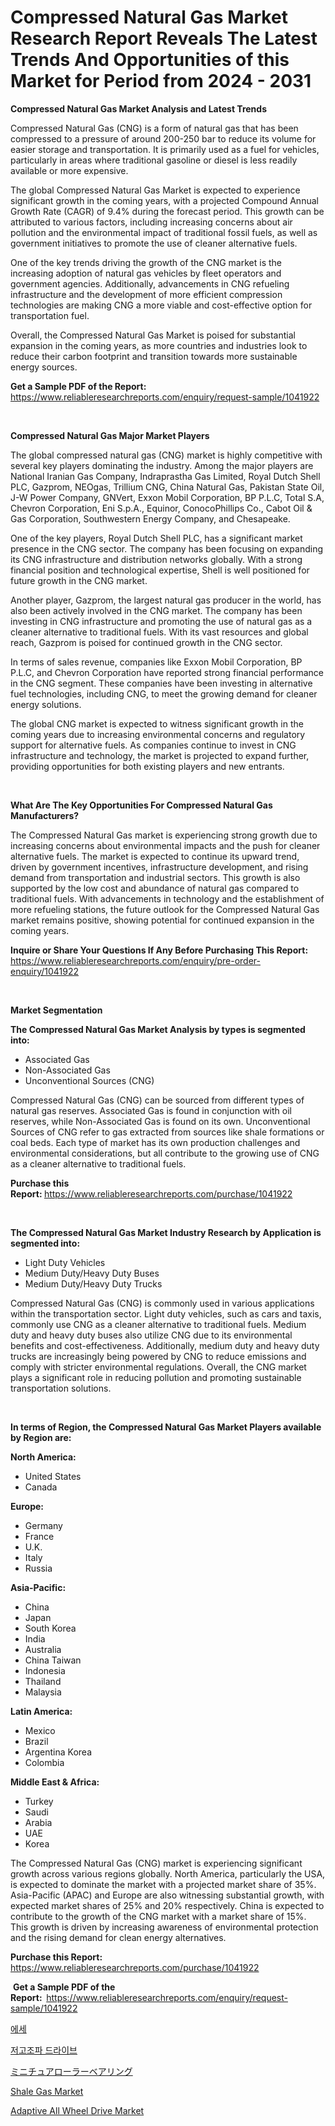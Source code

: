 <p><h1>Compressed Natural Gas Market Research Report Reveals The Latest Trends And Opportunities of this Market for Period from 2024 - 2031</h1></p><p><strong>Compressed Natural Gas Market Analysis and Latest Trends</strong></p>
<p><p>Compressed Natural Gas (CNG) is a form of natural gas that has been compressed to a pressure of around 200-250 bar to reduce its volume for easier storage and transportation. It is primarily used as a fuel for vehicles, particularly in areas where traditional gasoline or diesel is less readily available or more expensive.</p><p>The global Compressed Natural Gas Market is expected to experience significant growth in the coming years, with a projected Compound Annual Growth Rate (CAGR) of 9.4% during the forecast period. This growth can be attributed to various factors, including increasing concerns about air pollution and the environmental impact of traditional fossil fuels, as well as government initiatives to promote the use of cleaner alternative fuels.</p><p>One of the key trends driving the growth of the CNG market is the increasing adoption of natural gas vehicles by fleet operators and government agencies. Additionally, advancements in CNG refueling infrastructure and the development of more efficient compression technologies are making CNG a more viable and cost-effective option for transportation fuel.</p><p>Overall, the Compressed Natural Gas Market is poised for substantial expansion in the coming years, as more countries and industries look to reduce their carbon footprint and transition towards more sustainable energy sources.</p></p>
<p><strong>Get a Sample PDF of the Report:&nbsp;</strong> <a href="https://www.reliableresearchreports.com/enquiry/request-sample/1041922">https://www.reliableresearchreports.com/enquiry/request-sample/1041922</a></p>
<p>&nbsp;</p>
<p><strong>Compressed Natural Gas Major Market Players</strong></p>
<p><p>The global compressed natural gas (CNG) market is highly competitive with several key players dominating the industry. Among the major players are National Iranian Gas Company, Indraprastha Gas Limited, Royal Dutch Shell PLC, Gazprom, NEOgas, Trillium CNG, China Natural Gas, Pakistan State Oil, J-W Power Company, GNVert, Exxon Mobil Corporation, BP P.L.C, Total S.A, Chevron Corporation, Eni S.p.A., Equinor, ConocoPhillips Co., Cabot Oil & Gas Corporation, Southwestern Energy Company, and Chesapeake.</p><p>One of the key players, Royal Dutch Shell PLC, has a significant market presence in the CNG sector. The company has been focusing on expanding its CNG infrastructure and distribution networks globally. With a strong financial position and technological expertise, Shell is well positioned for future growth in the CNG market.</p><p>Another player, Gazprom, the largest natural gas producer in the world, has also been actively involved in the CNG market. The company has been investing in CNG infrastructure and promoting the use of natural gas as a cleaner alternative to traditional fuels. With its vast resources and global reach, Gazprom is poised for continued growth in the CNG sector.</p><p>In terms of sales revenue, companies like Exxon Mobil Corporation, BP P.L.C, and Chevron Corporation have reported strong financial performance in the CNG segment. These companies have been investing in alternative fuel technologies, including CNG, to meet the growing demand for cleaner energy solutions.</p><p>The global CNG market is expected to witness significant growth in the coming years due to increasing environmental concerns and regulatory support for alternative fuels. As companies continue to invest in CNG infrastructure and technology, the market is projected to expand further, providing opportunities for both existing players and new entrants.</p></p>
<p>&nbsp;</p>
<p><strong>What Are The Key Opportunities For Compressed Natural Gas Manufacturers?</strong></p>
<p><p>The Compressed Natural Gas market is experiencing strong growth due to increasing concerns about environmental impacts and the push for cleaner alternative fuels. The market is expected to continue its upward trend, driven by government incentives, infrastructure development, and rising demand from transportation and industrial sectors. This growth is also supported by the low cost and abundance of natural gas compared to traditional fuels. With advancements in technology and the establishment of more refueling stations, the future outlook for the Compressed Natural Gas market remains positive, showing potential for continued expansion in the coming years.</p></p>
<p><strong>Inquire or Share Your Questions If Any Before Purchasing This Report:</strong> <a href="https://www.reliableresearchreports.com/enquiry/pre-order-enquiry/1041922">https://www.reliableresearchreports.com/enquiry/pre-order-enquiry/1041922</a></p>
<p>&nbsp;</p>
<p><strong>Market Segmentation</strong></p>
<p><strong>The Compressed Natural Gas Market Analysis by types is segmented into:</strong></p>
<p><ul><li>Associated Gas</li><li>Non-Associated Gas</li><li>Unconventional Sources (CNG)</li></ul></p>
<p><p>Compressed Natural Gas (CNG) can be sourced from different types of natural gas reserves. Associated Gas is found in conjunction with oil reserves, while Non-Associated Gas is found on its own. Unconventional Sources of CNG refer to gas extracted from sources like shale formations or coal beds. Each type of market has its own production challenges and environmental considerations, but all contribute to the growing use of CNG as a cleaner alternative to traditional fuels.</p></p>
<p><strong>Purchase this Report:&nbsp;</strong><a href="https://www.reliableresearchreports.com/purchase/1041922">https://www.reliableresearchreports.com/purchase/1041922</a></p>
<p>&nbsp;</p>
<p><strong>The Compressed Natural Gas Market Industry Research by Application is segmented into:</strong></p>
<p><ul><li>Light Duty Vehicles</li><li>Medium Duty/Heavy Duty Buses</li><li>Medium Duty/Heavy Duty Trucks</li></ul></p>
<p><p>Compressed Natural Gas (CNG) is commonly used in various applications within the transportation sector. Light duty vehicles, such as cars and taxis, commonly use CNG as a cleaner alternative to traditional fuels. Medium duty and heavy duty buses also utilize CNG due to its environmental benefits and cost-effectiveness. Additionally, medium duty and heavy duty trucks are increasingly being powered by CNG to reduce emissions and comply with stricter environmental regulations. Overall, the CNG market plays a significant role in reducing pollution and promoting sustainable transportation solutions.</p></p>
<p>&nbsp;</p>
<p><strong>In terms of Region, the Compressed Natural Gas Market Players available by Region are:</strong></p>
<p>
    <p> <strong> North America: </strong>
        <ul>
            <li>United States</li>
            <li>Canada</li>
        </ul>
        </p> 
    <p> <strong> Europe: </strong>
        <ul>
            <li>Germany</li>
            <li>France</li>
            <li>U.K.</li>
            <li>Italy</li>
            <li>Russia</li>
        </ul>
        </p> 
    <p> <strong> Asia-Pacific: </strong>
        <ul>
            <li>China</li>
            <li>Japan</li>
            <li>South Korea</li>
            <li>India</li>
            <li>Australia</li>
            <li>China Taiwan</li>
            <li>Indonesia</li>
            <li>Thailand</li>
            <li>Malaysia</li>
        </ul>
        </p> 
    <p> <strong> Latin America: </strong>
        <ul>
            <li>Mexico</li>
            <li>Brazil</li>
            <li>Argentina Korea</li>
            <li>Colombia</li>
        </ul>
        </p> 
    <p> <strong> Middle East & Africa: </strong>
        <ul>
            <li>Turkey</li>
            <li>Saudi</li>
            <li>Arabia</li>
            <li>UAE</li>
            <li>Korea</li>
        </ul>
    </p>
    </p>
<p><p>The Compressed Natural Gas (CNG) market is experiencing significant growth across various regions globally. North America, particularly the USA, is expected to dominate the market with a projected market share of 35%. Asia-Pacific (APAC) and Europe are also witnessing substantial growth, with expected market shares of 25% and 20% respectively. China is expected to contribute to the growth of the CNG market with a market share of 15%. This growth is driven by increasing awareness of environmental protection and the rising demand for clean energy alternatives.</p></p>
<p><strong>Purchase this Report: </strong><a href="https://www.reliableresearchreports.com/purchase/1041922">https://www.reliableresearchreports.com/purchase/1041922</a></p>
<p>&nbsp;<strong>Get a Sample PDF of the Report:&nbsp;&nbsp;</strong><a href="https://www.reliableresearchreports.com/enquiry/request-sample/1041922">https://www.reliableresearchreports.com/enquiry/request-sample/1041922</a></p>
<p><strong></strong></p>
<p><p><a href="https://github.com/Penelolack456456/Market-Research-Report-List-1/blob/main/755325015055.md">에세</a></p><p><a href="https://github.com/vsr06p4p49/Market-Research-Report-List-1/blob/main/502346515054.md">저고조파 드라이브</a></p><p><a href="https://github.com/cbigkbh02719/Market-Research-Report-List-1/blob/main/246494816212.md">ミニチュアローラーベアリング</a></p><p><a href="https://github.com/shotows/Market-Research-Report-List-2/blob/main/shale-gas-market.md">Shale Gas Market</a></p><p><a href="https://issuu.com/reportprime-2/docs/adaptive-all-wheel-drive-market-size-2030.pptx">Adaptive All Wheel Drive Market</a></p></p>